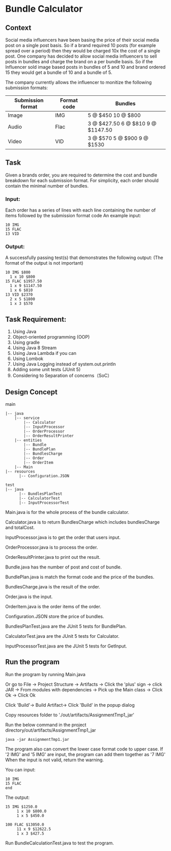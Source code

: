 # Bundle Calculator

## Context
Social media influencers have been basing the price of their social media post on a single post basis. So if a brand required 10 posts (for example spread over a period) then they would be charged 10x the cost of a single post. One company has decided to allow social media influencers to sell posts in bundles and charge the brand on a per bundle basis. So if the Influencer sold image based posts in bundles of 5 and 10 and brand ordered 15 they would get a bundle of 10 and a bundle of 5.

The company currently allows the influencer to monitize the following submission formats:

Submission format | Format code | Bundles
----------------- | ----------- | -------
Image | IMG | 5 @ $450 10 @ $800
Audio | Flac | 3 @ $427.50 6 @ $810 9 @ $1147.50
Video | VID | 3 @ $570 5 @ $900 9 @ $1530

## Task

Given a brands order, you are required to determine the cost and bundle breakdown for each submission format. For simplicity, each order should contain the minimal number of bundles.

### Input:
Each order has a series of lines with each line containing the number of items followed by the submission format code
An example input:
```
10 IMG
15 FLAC
13 VID
```

### Output:
A successfully passing test(s) that demonstrates the following output: (The format of the output is not important)
```
10 IMG $800
  1 x 10 $800
15 FLAC $1957.50
  1 x 9 $1147.50
  1 x 6 $810
13 VID $2370
  2 x 5 $1800
  1 x 3 $570
```

## Task Requirement:
1. Using Java
2. Object-oriented programming (OOP)
3. Using gradle
4. Using Java 8 Stream
5. Using Java Lambda if you can
6. Using Lombok
7. Using Java Logging instead of system.out.println
8. Adding some unit tests (JUnit 5)
9. Considering to Separation of concerns（SoC）

## Design Concept

main
```
|-- java
    |-- service
        |-- Calculator
        |-- InputProcessor
        |-- OrderProcessor
        |-- OrderResultPrinter
    |-- entities
        |-- Bundle
        |-- BundlePlan
        |-- BundlesCharge
        |-- Order
        |-- OrderItem
    |-- Main
|-- resources
      |-- Configuration.JSON

test
|-- java
      |-- BundlesPlanTest
      |-- CalculatorTest
      |-- InputProcessorTest

```

Main.java is for the whole process of the bundle calculator.

Calculator.java is to return BundlesCharge which includes bundlesCharge and totalCost.

InputProcessor.java is to get the order that users input.

OrderProcessor.java is to process the order.

OrderResultPrinter.java to print out the result.

Bundle.java has the number of post and cost of bundle.

BundlePlan.java is match the format code and the price of the bundles.

BundlesCharge.java is the result of the order.

Order.java is the input.

OrderItem.java is the order items of the order.

Configuration.JSON store the price of bundles.

BundlesPlanTest.java are the JUnit 5 tests for BundlePlan.

CalculatorTest.java are the JUnit 5 tests for Calculator.

InputProcessorTest.java are the JUnit 5 tests for GetInput.

## Run the program
Run the program by running Main.java

Or go to File
-> Project Structure 
-> Artifacts 
-> Click the 'plus' sign 
-> click JAR 
-> From modules with dependencies
-> Pick up the Main class
-> Click Ok
-> Click Ok 

Click 'Build'-> Build Artifact-> Click 'Build' in the popup dialog

Copy resources folder to './out/artifacts/AssignmentTmp1_jar'

Run  the below command in the project directory/out/artifacts/AssignmentTmp1_jar
```
java -jar AssignmentTmp1.jar
```

The program also can convert the lower case format code to upper case.
If '2 IMG' and '5 IMG' are input, the program can add them together as '7 IMG'
When the input is not valid, return the warning.

You can input:
```
10 IMG
15 FLAC
end
```

The output:
```
15 IMG $1250.0
     1 x 10 $800.0 
     1 x 5 $450.0 

100 FLAC $13050.0
     11 x 9 $12622.5 
     1 x 3 $427.5
```

Run BundleCalculationTest.java to test the program.

